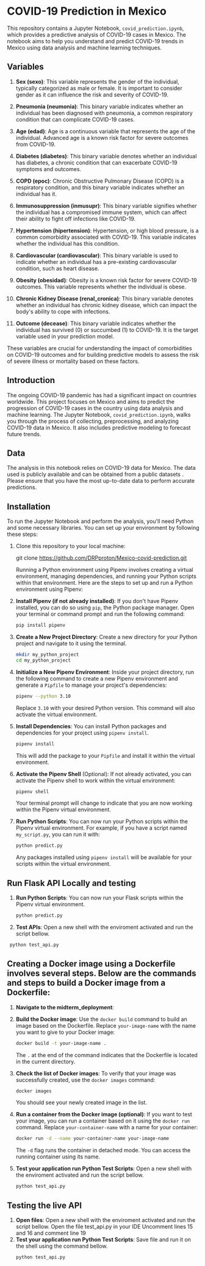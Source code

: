 # COVID-19 Prediction in Mexico

This repository contains a Jupyter Notebook, `covid_prediction.ipynb`, which provides a predictive analysis of COVID-19 cases in Mexico. 
The notebook aims to help you understand and predict COVID-19 trends in Mexico using data analysis and machine learning techniques.

## Variables

1. **Sex (sexo)**: This variable represents the gender of the individual, typically categorized as male or female. It is important to consider gender as it can influence the risk and severity of COVID-19.

2. **Pneumonia (neumonia)**: This binary variable indicates whether an individual has been diagnosed with pneumonia, a common respiratory condition that can complicate COVID-19 cases.

3. **Age (edad)**: Age is a continuous variable that represents the age of the individual. Advanced age is a known risk factor for severe outcomes from COVID-19.

4. **Diabetes (diabetes)**: This binary variable denotes whether an individual has diabetes, a chronic condition that can exacerbate COVID-19 symptoms and outcomes.

5. **COPD (epoc)**: Chronic Obstructive Pulmonary Disease (COPD) is a respiratory condition, and this binary variable indicates whether an individual has it.

6. **Immunosuppression (inmusupr)**: This binary variable signifies whether the individual has a compromised immune system, which can affect their ability to fight off infections like COVID-19.

7. **Hypertension (hipertension)**: Hypertension, or high blood pressure, is a common comorbidity associated with COVID-19. This variable indicates whether the individual has this condition.

8. **Cardiovascular (cardiovascular)**: This binary variable is used to indicate whether an individual has a pre-existing cardiovascular condition, such as heart disease.

9. **Obesity (obesidad)**: Obesity is a known risk factor for severe COVID-19 outcomes. This variable represents whether the individual is obese.

10. **Chronic Kidney Disease (renal_cronica)**: This binary variable denotes whether an individual has chronic kidney disease, which can impact the body's ability to cope with infections.

11. **Outcome (decease)**: This binary variable indicates whether the individual has survived (0) or succumbed (1) to COVID-19. It is the target variable used in your prediction model.

These variables are crucial for understanding the impact of comorbidities on COVID-19 outcomes and for building predictive models to assess the risk of severe illness or mortality based on these factors.

## Introduction

The ongoing COVID-19 pandemic has had a significant impact on countries worldwide. 
This project focuses on Mexico and aims to predict the progression of COVID-19 cases in the country using data analysis and machine learning. 
The Jupyter Notebook, `covid_prediction.ipynb`, walks you through the process of collecting, preprocessing, and analyzing COVID-19 data in Mexico. 
It also includes predictive modeling to forecast future trends.

## Data

The analysis in this notebook relies on COVID-19 data for Mexico. 
The data used is publicly available and can be obtained from a public datasets .
Please ensure that you have the most up-to-date data to perform accurate predictions.

## Installation

To run the Jupyter Notebook and perform the analysis, you'll need Python and some necessary libraries. You can set up your environment by following these steps:

1. Clone this repository to your local machine:

   git clone https://github.com/DRPproton/Mexico-covid-prediction.git

   Running a Python environment using Pipenv involves creating a virtual environment, managing dependencies, and running your Python scripts within that environment. Here are the steps to set up and run a Python environment using Pipenv:

1. **Install Pipenv (if not already installed)**:
   If you don't have Pipenv installed, you can do so using `pip`, the Python package manager. Open your terminal or command prompt and run the following command:

   ```bash
   pip install pipenv
   ```

2. **Create a New Project Directory**:
   Create a new directory for your Python project and navigate to it using the terminal.

   ```bash
   mkdir my_python_project
   cd my_python_project
   ```

3. **Initialize a New Pipenv Environment**:
   Inside your project directory, run the following command to create a new Pipenv environment and generate a `Pipfile` to manage your project's dependencies:

   ```bash
   pipenv --python 3.10
   ```

   Replace `3.10` with your desired Python version. This command will also activate the virtual environment.

4. **Install Dependencies**:
   You can install Python packages and dependencies for your project using `pipenv install`.

   ```bash
   pipenv install
   ```

   This will add the package to your `Pipfile` and install it within the virtual environment.

5. **Activate the Pipenv Shell** (Optional):
   If not already activated, you can activate the Pipenv shell to work within the virtual environment:

   ```bash
   pipenv shell
   ```

   Your terminal prompt will change to indicate that you are now working within the Pipenv virtual environment.

6. **Run Python Scripts**:
   You can now run your Python scripts within the Pipenv virtual environment. For example, if you have a script named `my_script.py`, you can run it with:
    
   ```bash
   python predict.py
   ```

   Any packages installed using `pipenv install` will be available for your scripts within the virtual environment.

## Run Flask API Locally and testing

1. **Run Python Scripts**:
   You can now run your Flask scripts within the Pipenv virtual environment.
   ```bash
   python predict.py
   ```
   
2. **Test APIs**:
   Open a new shell with the enviroment activated and run the script bellow.
  ```bash
   python test_api.py
   ```

## Creating a Docker image using a Dockerfile involves several steps. Below are the commands and steps to build a Docker image from a Dockerfile:

1. **Navigate to the midterm_deployment**:

2. **Build the Docker image**:
   Use the `docker build` command to build an image based on the Dockerfile. Replace `your-image-name` with the name you want to give to your Docker image:

   ```bash
   docker build -t your-image-name .
   ```

   The `.` at the end of the command indicates that the Dockerfile is located in the current directory.

3. **Check the list of Docker images**:
   To verify that your image was successfully created, use the `docker images` command:

   ```bash
   docker images
   ```
   You should see your newly created image in the list.

4. **Run a container from the Docker image (optional)**:
   If you want to test your image, you can run a container based on it using the `docker run` command. Replace `your-container-name` with a name for your container:

   ```bash
   docker run -d --name your-container-name your-image-name
   ```
   The `-d` flag runs the container in detached mode. You can access the running container using its name.

5. **Test your application run Python Test Scripts**:
   Open a new shell with the enviroment activated and run the script bellow.
   ```bash
   python test_api.py
   ```

## Testing the live API
1. **Open files**:
   Open a new shell with the enviroment activated and run the script bellow.
   Open the file test_api.py in your IDE
   Uncomment lines 15 and 16 and comment line 19
3. **Test your application run Python Test Scripts**:
   Save file and run it on the shell using the command bellow.
   ```bash
   python test_api.py
   ```



   
